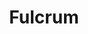 ---
blog: https://fulcrumapp.com/blog
facebook: https://facebook.com/fulcrumapp
linkedin: https://linkedin.com/company/fulcrum-mobile-data-collection
logohandle: fulcrumapp
sort: fulcrumapp
title: Fulcrum
twitter: https://x.com/fulcrumapp
website: https://www.fulcrumapp.com/
youtube: https://youtube.com/channel/UCp9XRb4VJpWTtFhPsyN5rWg
---